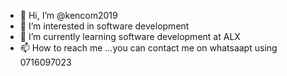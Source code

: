 - 👋 Hi, I’m @kencom2019
- 👀 I’m interested in software development
- 🌱 I’m currently learning software development at ALX
- 📫 How to reach me ...you can contact me on whatsaapt using 0716097023

<!---
kencom2019/kencom2019 is a ✨ special ✨ repository because its `README.md` (this file) appears on your GitHub profile.
You can click the Preview link to take a look at your changes.
--->
